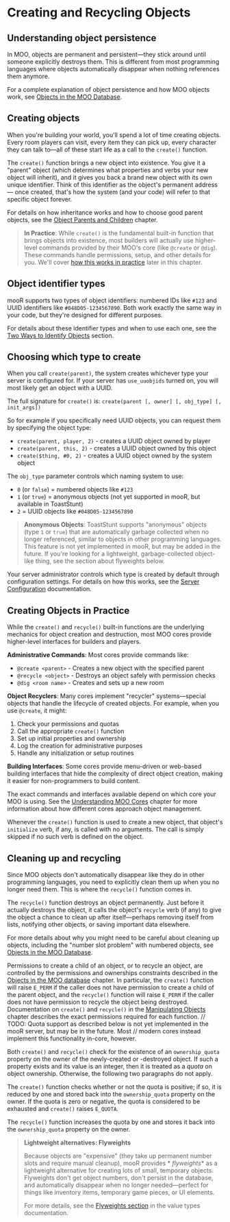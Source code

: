 # Creating and Recycling Objects

## Understanding object persistence

In MOO, objects are permanent and persistent—they stick around until someone explicitly destroys them. This is different from most programming languages where objects automatically disappear when nothing references them anymore.

For a complete explanation of object persistence and how MOO objects work, see [Objects in the MOO Database](objects-in-the-moo-database.md).

## Creating objects

When you're building your world, you'll spend a lot of time creating objects. Every room players can visit, every item
they can pick up, every character they can talk to—all of these start life as a call to the `create()` function.

The `create()` function brings a new object into existence. You give it a "parent" object (which determines what
properties and verbs your new object will inherit), and it gives you back a brand new object with its own unique
identifier. Think of this identifier as the object's permanent address — once created, that's how the system (and your
code)
will refer to that specific object forever.

For details on how inheritance works and how to choose good parent objects, see
the [Object Parents and Children](object-parents-and-children.md) chapter.

> **In Practice**: While `create()` is the fundamental built-in function that brings objects into existence, most
> builders will actually use higher-level commands provided by their MOO's core (like `@create` or `@dig`). These
> commands handle permissions, setup, and other details for you.
> We'll cover [how this works in practice](#creating-objects-in-practice) later in this chapter.

## Object identifier types

mooR supports two types of object identifiers: numbered IDs like `#123` and UUID identifiers like `#048D05-1234567890`. Both work exactly the same way in your code, but they're designed for different purposes.

For details about these identifier types and when to use each one, see the [Two Ways to Identify Objects](objects-in-the-moo-database.md#two-ways-to-identify-objects) section.

## Choosing which type to create

When you call `create(parent)`, the system creates whichever type your server is configured for. If your server has
`use_uuobjids` turned on, you will most likely get an object with a UUID.

The full signature for `create()` is: `create(parent [, owner] [, obj_type] [, init_args])`

So for example if you specifically need UUID objects, you can request them by specifying the object type:

- `create(parent, player, 2)` - creates a UUID object owned by player
- `create(parent, this, 2)` - creates a UUID object owned by this object
- `create($thing, #0, 2)` - creates a UUID object owned by the system object

The `obj_type` parameter controls which naming system to use:

- `0` (or `false`) = numbered objects like `#123`
- `1` (or `true`) = anonymous objects (not yet supported in mooR, but available in ToastStunt)
- `2` = UUID objects like `#048D05-1234567890`

> **Anonymous Objects**: ToastStunt supports "anonymous" objects (type `1` or `true`) that are automatically garbage
> collected when no longer referenced, similar to objects in other programming languages. This feature is not yet
> implemented in mooR, but may be added in the future. If you're looking for a lightweight, garbage-collected
> object-like
> thing, see the section about flyweights below.

Your server administrator controls which type is created by default through configuration settings. For details on how
this works, see the [Server Configuration](../the-system/server-configuration.md) documentation.

## Creating Objects in Practice

While the `create()` and `recycle()` built-in functions are the underlying mechanics for object creation and
destruction, most MOO cores provide higher-level interfaces for builders and players.

**Administrative Commands**: Most cores provide commands like:

- `@create <parent>` - Creates a new object with the specified parent
- `@recycle <object>` - Destroys an object safely with permission checks
- `@dig <room name>` - Creates and sets up a new room

**Object Recyclers**: Many cores implement "recycler" systems—special objects that handle the lifecycle of created
objects. For example, when you use `@create`, it might:

1. Check your permissions and quotas
2. Call the appropriate `create()` function
3. Set up initial properties and ownership
4. Log the creation for administrative purposes
5. Handle any initialization or setup routines

**Building Interfaces**: Some cores provide menu-driven or web-based building interfaces that hide the complexity of
direct object creation, making it easier for non-programmers to build content.

The exact commands and interfaces available depend on which core your MOO is using. See
the [Understanding MOO Cores](../the-system/understanding-moo-cores.md) chapter for more information about how different
cores approach object management.

Whenever the `create()` function is used to create a new object, that object's `initialize` verb, if any, is called with
no arguments. The call is simply skipped if no such verb is defined on the object.

## Cleaning up and recycling

Since MOO objects don't automatically disappear like they do in other programming languages, you need to explicitly
clean them up when you no longer need them. This is where the `recycle()` function comes in.

The `recycle()` function destroys an object permanently. Just before it actually destroys the object, it calls the
object's `recycle` verb (if any) to give the object a chance to clean up after itself—perhaps removing itself from
lists, notifying other objects, or saving important data elsewhere.

For more details about why you might need to be careful about cleaning up objects, including the "number slot problem" with numbered objects, see [Objects in the MOO Database](objects-in-the-moo-database.md#the-number-slot-problem-numbered-ids-only).

Permissions to create a child of an object, or to recycle an object, are controlled by the permissions and ownerships
constraints described in the [Objects in the MOO database](objects-in-the-moo-database.md) chapter. In particular,
the `create()` function will raise `E_PERM` if the caller does not have permission to create a child of the parent
object, and the `recycle()` function will raise `E_PERM` if the caller does not have permission to recycle the object
being destroyed. Documentation on `create()` and `recycle()` in
the [Manipulating Objects](../the-moo-programming-language/built-in-functions/objects.md) chapter describes
the exact permissions required for each function.
// TODO: Quota support as described below is not yet implemented in the mooR server, but may be in the future. Most
// modern cores instead implement this functionality in-core, however.

Both `create()` and `recycle()` check for the existence of an `ownership_quota` property on the owner of the
newly-created or -destroyed object. If such a property exists and its value is an integer, then it is treated as a
_quota_ on object ownership. Otherwise, the following two paragraphs do not apply.

The `create()` function checks whether or not the quota is positive; if so, it is reduced by one and stored back into
the `ownership_quota` property on the owner. If the quota is zero or negative, the quota is considered to be exhausted
and `create()` raises `E_QUOTA`.

The `recycle()` function increases the quota by one and stores it back into the `ownership_quota` property on the owner.

> **Lightweight alternatives: Flyweights**
>
> Because objects are "expensive" (they take up permanent number slots and require manual cleanup), mooR provides *
*flyweights** as a lightweight alternative for creating lots of small, temporary objects. Flyweights don't get object
> numbers, don't persist in the database, and automatically disappear when no longer needed—perfect for things like
> inventory items, temporary game pieces, or UI elements.
>
> For more details, see the [Flyweights section](moo-value-types.md#flyweights---lightweight-objects) in the value types
> documentation.
